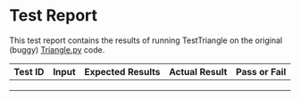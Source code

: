 # Test Report
This test report contains the results of running TestTriangle on the original (buggy) [Triangle.py](../Triangle.py) code.

| Test ID | Input | Expected Results | Actual Result | Pass or Fail |
|---|---|---|---|---|
|  |  |  |  |  |
|  |  |  |  |  |
|  |  |  |  |  |
